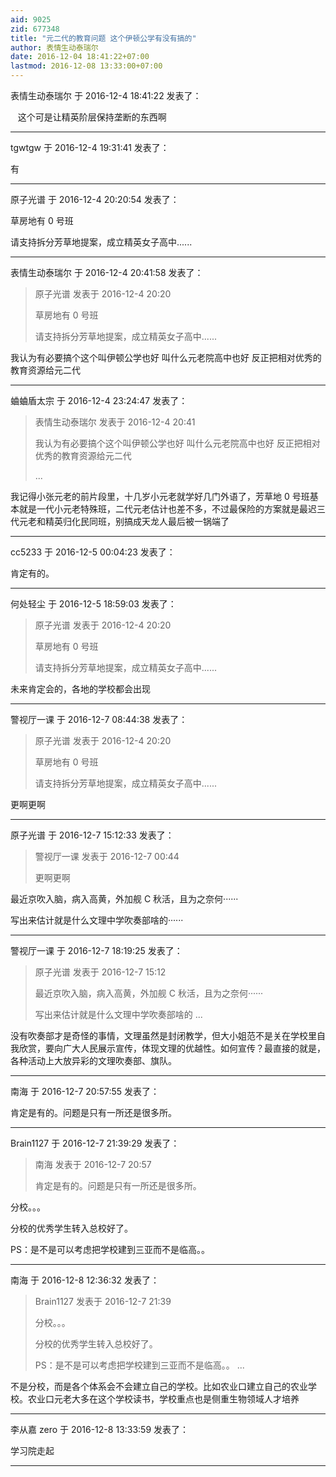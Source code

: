 ```yaml
---
aid: 9025
zid: 677348
title: "元二代的教育问题 这个伊顿公学有没有搞的"
author: 表情生动泰瑞尔
date: 2016-12-04 18:41:22+07:00
lastmod: 2016-12-08 13:33:00+07:00
---
```


表情生动泰瑞尔 于 2016-12-4 18:41:22 发表了：

&nbsp; &nbsp;这个可是让精英阶层保持垄断的东西啊

---

tgwtgw 于 2016-12-4 19:31:41 发表了：

有

---

原子光谱 于 2016-12-4 20:20:54 发表了：

草房地有 0 号班

请支持拆分芳草地提案，成立精英女子高中......

---

表情生动泰瑞尔 于 2016-12-4 20:41:58 发表了：

> 原子光谱 发表于 2016-12-4 20:20
>
> 草房地有 0 号班
>
> 请支持拆分芳草地提案，成立精英女子高中......

我认为有必要搞个这个叫伊顿公学也好 叫什么元老院高中也好 反正把相对优秀的教育资源给元二代

---

蛐蛐盾太宗 于 2016-12-4 23:24:47 发表了：

> 表情生动泰瑞尔 发表于 2016-12-4 20:41
>
> 我认为有必要搞个这个叫伊顿公学也好 叫什么元老院高中也好 反正把相对优秀的教育资源给元二代
>
> ...

我记得小张元老的前片段里，十几岁小元老就学好几门外语了，芳草地 0 号班基本就是一代小元老特殊班，二代元老估计也差不多，不过最保险的方案就是最迟三代元老和精英归化民同班，别搞成天龙人最后被一锅端了

---

cc5233 于 2016-12-5 00:04:23 发表了：

肯定有的。

---

何处轻尘 于 2016-12-5 18:59:03 发表了：

> 原子光谱 发表于 2016-12-4 20:20
>
> 草房地有 0 号班
>
> 请支持拆分芳草地提案，成立精英女子高中......

未来肯定会的，各地的学校都会出现

---

警视厅一课 于 2016-12-7 08:44:38 发表了：

> 原子光谱 发表于 2016-12-4 20:20
>
> 草房地有 0 号班
>
> 请支持拆分芳草地提案，成立精英女子高中......

更啊更啊

---

原子光谱 于 2016-12-7 15:12:33 发表了：

> 警视厅一课 发表于 2016-12-7 00:44
>
> 更啊更啊

最近京吹入脑，病入高黄，外加舰 C 秋活，且为之奈何······

写出来估计就是什么文理中学吹奏部啥的······

---

警视厅一课 于 2016-12-7 18:19:25 发表了：

> 原子光谱 发表于 2016-12-7 15:12
>
> 最近京吹入脑，病入高黄，外加舰 C 秋活，且为之奈何······
>
> 写出来估计就是什么文理中学吹奏部啥的 ...

没有吹奏部才是奇怪的事情，文理虽然是封闭教学，但大小姐范不是关在学校里自我欣赏，要向广大人民展示宣传，体现文理的优越性。如何宣传？最直接的就是，各种活动上大放异彩的文理吹奏部、旗队。

---

南海 于 2016-12-7 20:57:55 发表了：

肯定是有的。问题是只有一所还是很多所。

---

Brain1127 于 2016-12-7 21:39:29 发表了：

> 南海 发表于 2016-12-7 20:57
>
> 肯定是有的。问题是只有一所还是很多所。

分校。。。

分校的优秀学生转入总校好了。

PS：是不是可以考虑把学校建到三亚而不是临高。。

---

南海 于 2016-12-8 12:36:32 发表了：

> Brain1127 发表于 2016-12-7 21:39
>
> 分校。。。
>
> 分校的优秀学生转入总校好了。
>
> PS：是不是可以考虑把学校建到三亚而不是临高。。 ...

不是分校，而是各个体系会不会建立自己的学校。比如农业口建立自己的农业学校。农业口元老大多在这个学校读书，学校重点也是侧重生物领域人才培养

---

李从嘉 zero 于 2016-12-8 13:33:59 发表了：

学习院走起

---
